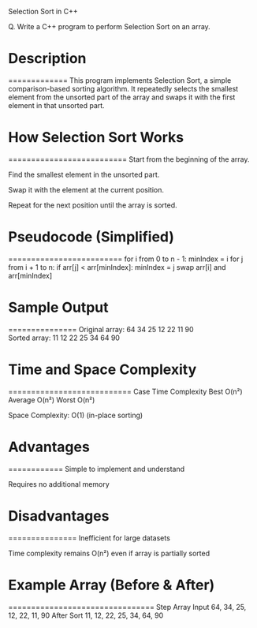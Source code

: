 Selection Sort in C++

Q. Write a C++ program to perform Selection Sort on an array.



# Description
=============
This program implements Selection Sort, a simple comparison-based sorting algorithm. It repeatedly selects the smallest element from the unsorted part of the array and swaps it with the first element in that unsorted part.



# How Selection Sort Works
==========================
Start from the beginning of the array.

Find the smallest element in the unsorted part.

Swap it with the element at the current position.

Repeat for the next position until the array is sorted.



# Pseudocode (Simplified)
=========================
for i from 0 to n - 1:
    minIndex = i
    for j from i + 1 to n:
        if arr[j] < arr[minIndex]:
            minIndex = j
    swap arr[i] and arr[minIndex]



# Sample Output
===============
Original array: 64 34 25 12 22 11 90  
Sorted array: 11 12 22 25 34 64 90



# Time and Space Complexity
===========================
Case	Time Complexity
Best	O(n²)
Average	O(n²)
Worst	O(n²)

Space Complexity: O(1) (in-place sorting)



# Advantages
============
Simple to implement and understand

Requires no additional memory



# Disadvantages
===============
Inefficient for large datasets

Time complexity remains O(n²) even if array is partially sorted



# Example Array (Before & After)
================================
Step	Array
Input	64, 34, 25, 12, 22, 11, 90
After Sort	11, 12, 22, 25, 34, 64, 90
